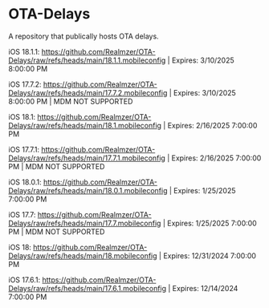 # OTA-Delays
A repository that publically hosts OTA delays.
 
iOS 18.1.1: https://github.com/Realmzer/OTA-Delays/raw/refs/heads/main/18.1.1.mobileconfig | Expires: 3/10/2025 8:00:00 PM

iOS 17.7.2: https://github.com/Realmzer/OTA-Delays/raw/refs/heads/main/17.7.2.mobileconfig | Expires: 3/10/2025 8:00:00 PM | MDM NOT SUPPORTED

iOS 18.1: https://github.com/Realmzer/OTA-Delays/raw/refs/heads/main/18.1.mobileconfig | Expires: 2/16/2025 7:00:00 PM 

iOS 17.7.1: https://github.com/Realmzer/OTA-Delays/raw/refs/heads/main/17.7.1.mobileconfig | Expires: 2/16/2025 7:00:00 PM | MDM NOT SUPPORTED

iOS 18.0.1: https://github.com/Realmzer/OTA-Delays/raw/refs/heads/main/18.0.1.mobileconfig | Expires: 1/25/2025 7:00:00 PM 

iOS 17.7: https://github.com/Realmzer/OTA-Delays/raw/refs/heads/main/17.7.mobileconfig | Expires: 1/25/2025 7:00:00 PM | MDM NOT SUPPORTED

iOS 18: https://github.com/Realmzer/OTA-Delays/raw/refs/heads/main/18.mobileconfig | Expires: 12/31/2024 7:00:00 PM  

iOS 17.6.1: https://github.com/Realmzer/OTA-Delays/raw/refs/heads/main/17.6.1.mobileconfig | Expires: 12/14/2024 7:00:00 PM 


